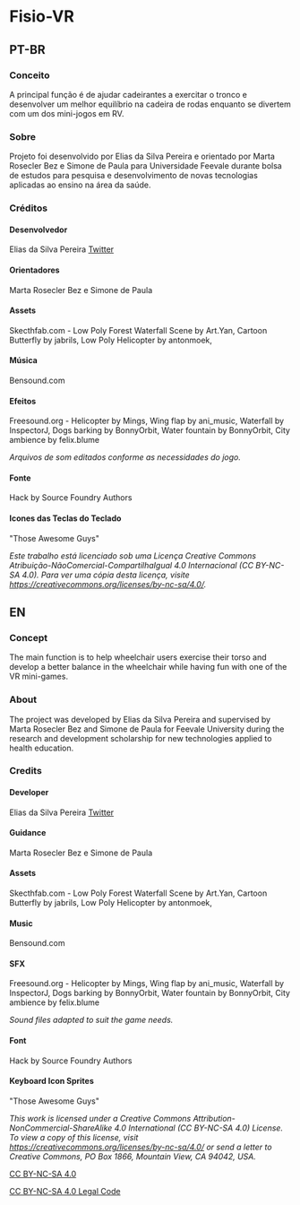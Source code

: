 # Fisio-VR 
## PT-BR

### Conceito
A principal função é de ajudar cadeirantes a exercitar o tronco e desenvolver um melhor equilíbrio na cadeira de rodas enquanto se divertem com um dos mini-jogos em RV.

### Sobre
Projeto foi desenvolvido por Elias da Silva Pereira e orientado por Marta Rosecler Bez e Simone de Paula para Universidade Feevale durante bolsa de estudos para pesquisa e desenvolvimento de novas tecnologias aplicadas ao ensino na área da saúde.

### Créditos

#### Desenvolvedor
Elias da Silva Pereira [Twitter](https://twitter.com/_oncgm)

#### Orientadores
Marta Rosecler Bez e Simone de Paula

#### Assets
Skecthfab.com - 
Low Poly Forest Waterfall Scene by Art.Yan,
Cartoon Butterfly by jabrils,
Low Poly Helicopter by antonmoek,

#### Música
Bensound.com

#### Efeitos
Freesound.org - 
Helicopter by Mings,
Wing flap by ani_music,
Waterfall by InspectorJ,
Dogs barking by BonnyOrbit,
Water fountain by BonnyOrbit,
City ambience by felix.blume

*Arquivos de som editados conforme as necessidades do jogo.*

#### Fonte
Hack by Source Foundry Authors

#### Icones das Teclas do Teclado
"Those Awesome Guys"

*Este trabalho está licenciado sob uma Licença Creative Commons Atribuição-NãoComercial-CompartilhaIgual 4.0 Internacional (CC BY-NC-SA 4.0). Para ver uma cópia desta licença, visite https://creativecommons.org/licenses/by-nc-sa/4.0/.*



## EN

### Concept
The main function is to help wheelchair users exercise their torso and develop a better balance in the wheelchair while having fun with one of the VR mini-games.

### About
The project was developed by Elias da Silva Pereira and supervised by Marta Rosecler Bez and Simone de Paula for Feevale University during the research and development scholarship for new technologies applied to health education.

### Credits

#### Developer
Elias da Silva Pereira [Twitter](https://twitter.com/_oncgm)

#### Guidance
Marta Rosecler Bez e Simone de Paula

#### Assets
Skecthfab.com -
Low Poly Forest Waterfall Scene by Art.Yan,
Cartoon Butterfly by jabrils,
Low Poly Helicopter by antonmoek,

#### Music
Bensound.com

#### SFX
Freesound.org - 
Helicopter by Mings,
Wing flap by ani_music,
Waterfall by InspectorJ,
Dogs barking by BonnyOrbit,
Water fountain by BonnyOrbit,
City ambience by felix.blume

*Sound files adapted to suit the game needs.*

#### Font
Hack by Source Foundry Authors

#### Keyboard Icon Sprites
"Those Awesome Guys"

*This work is licensed under a Creative Commons Attribution-NonCommercial-ShareAlike 4.0 International (CC BY-NC-SA 4.0) License. To view a copy of this license, visit https://creativecommons.org/licenses/by-nc-sa/4.0/ or send a letter to Creative Commons, PO Box 1866, Mountain View, CA 94042, USA.* 


[CC BY-NC-SA 4.0](https://creativecommons.org/licenses/by-nc-sa/4.0/)

[CC BY-NC-SA 4.0 Legal Code](https://creativecommons.org/licenses/by-nc-sa/4.0/legalcode)
